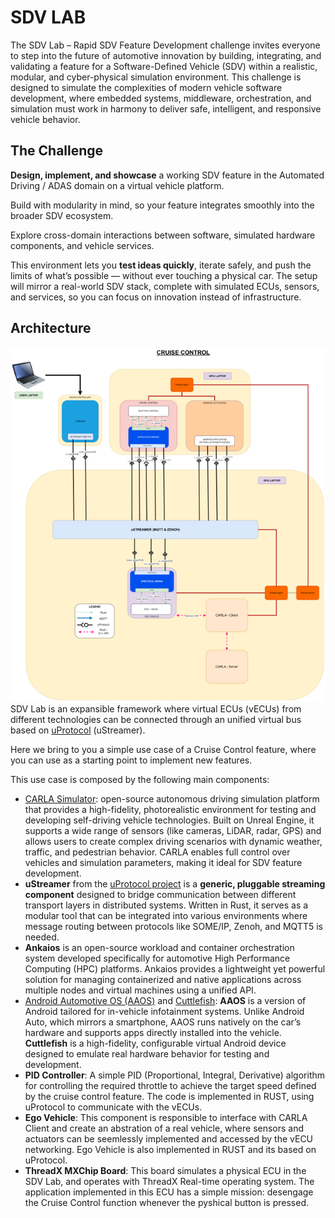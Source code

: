 # SDV LAB

The SDV Lab – Rapid SDV Feature Development challenge invites everyone to step into the future of automotive innovation by building, integrating, and validating a feature for a Software-Defined Vehicle (SDV) within a realistic, modular, and cyber-physical simulation environment. This challenge is designed to simulate the complexities of modern vehicle software development, where embedded systems, middleware, orchestration, and simulation must work in harmony to deliver safe, intelligent, and responsive vehicle behavior.  
  
## The Challenge

**Design, implement, and showcase** a working SDV feature in the Automated Driving / ADAS domain on a virtual vehicle platform.

Build with modularity in mind, so your feature integrates smoothly into the broader SDV ecosystem.

Explore cross-domain interactions between software, simulated hardware components, and vehicle services.

This environment lets you **test ideas quickly**, iterate safely, and push the limits of what’s possible — without ever touching a physical car. The setup will mirror a real-world SDV stack, complete with simulated ECUs, sensors, and services, so you can focus on innovation instead of infrastructure.

## Architecture
![Cruise Control](https://github.com/Eclipse-SDV-Hackathon-Chapter-Three/sdv_lab/blob/main/architecture/sdv_lab_cc.png)
SDV Lab is an expansible framework where virtual ECUs (vECUs) from different technologies can be connected through an unified virtual bus based on [uProtocol](https://projects.eclipse.org/projects/automotive.uprotocol) (uStreamer).

Here we bring to you a simple use case of a Cruise Control feature, where you can use as a starting point to implement new features.

This use case is composed by the following main components:

 - [CARLA Simulator](https://carla.org/): open-source autonomous driving simulation platform that provides a high-fidelity, photorealistic environment for testing and developing self-driving vehicle technologies. Built on Unreal Engine, it supports a wide range of sensors (like cameras, LiDAR, radar, GPS) and allows users to create complex driving scenarios with dynamic weather, traffic, and pedestrian behavior. CARLA enables full control over vehicles and simulation parameters, making it ideal for SDV feature development.
 - **uStreamer** from the [uProtocol project](https://github.com/eclipse-uprotocol/up-streamer-rust) is a **generic, pluggable streaming component** designed to bridge communication between different transport layers in distributed systems. Written in Rust, it serves as a modular tool that can be integrated into various environments where message routing between protocols like SOME/IP, Zenoh, and MQTT5 is needed.
 - **Ankaios** is an open-source workload and container orchestration system developed specifically for automotive High Performance Computing (HPC) platforms. Ankaios provides a lightweight yet powerful solution for managing containerized and native applications across multiple nodes and virtual machines using a unified API.
 -  [Android Automotive OS (AAOS)](https://developer.android.com/training/cars/platforms/automotive-os) and [Cuttlefish](https://source.android.com/docs/devices/cuttlefish): **AAOS** is a version of Android tailored for in-vehicle infotainment systems. Unlike Android Auto, which mirrors a smartphone, AAOS runs natively on the car’s hardware and supports apps directly installed into the vehicle. **Cuttlefish** is a high-fidelity, configurable virtual Android device designed to emulate real hardware behavior for testing and development.
 - **PID Controller**: A simple PID (Proportional, Integral, Derivative) algorithm for controlling the required throttle to achieve the target speed defined by the cruise control feature. The code is implemented in RUST, using uProtocol to communicate with the vECUs.
 - **Ego Vehicle**: This component is responsible to interface with CARLA Client and create an abstration of a real vehicle, where sensors and actuators can be seemlessly implemented and accessed by the vECU networking. Ego Vehicle is also implemented in RUST and its based on uProtocol.
 - **ThreadX MXChip Board**: This board simulates a physical ECU in the SDV Lab, and operates with ThreadX Real-time operating system. The application implemented in this ECU has a simple mission: desengage the Cruise Control function whenever the pyshical button is pressed.
 

```
